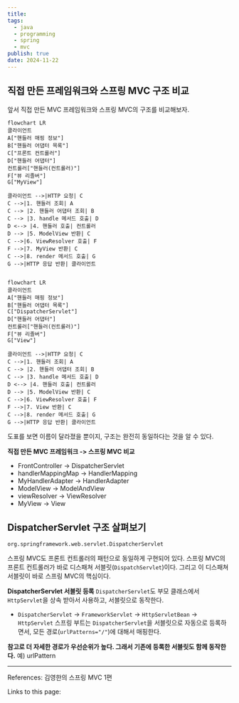 ```yaml
---
title: 
tags:
  - java
  - programming
  - spring
  - mvc
publish: true
date: 2024-11-22
---
```

## 직접 만든 프레임워크와 스프링 MVC 구조 비교

앞서 직접 만든 MVC 프레임워크와 스프링 MVC의 구조를 비교해보자.

```mermaid title="직접 만든 MVC 프레임워크 구조"
flowchart LR
클라이언트
A["핸들러 매핑 정보"]
B["핸들러 어댑터 목록"]
C["프론트 컨트롤러"]
D["핸들러 어댑터"]
컨트롤러["핸들러(컨트롤러)"]
F["뷰 리졸버"]
G["MyView"]

클라이언트 -->|HTTP 요청| C
C -->|1. 핸들러 조회| A
C --> |2. 핸들러 어댑터 조회| B
C --> |3. handle 메서드 호출| D
D <--> |4. 핸들러 호출| 컨트롤러
D --> |5. ModelView 반환| C
C -->|6. ViewResolver 호출| F
F -->|7. MyView 반환| C
C -->|8. render 메서드 호출| G
G -->|HTTP 응답 반환| 클라이언트


```

```mermaid title="SpringMVC 구조"
flowchart LR
클라이언트
A["핸들러 매핑 정보"]
B["핸들러 어댑터 목록"]
C["DispatcherServlet"]
D["핸들러 어댑터"]
컨트롤러["핸들러(컨트롤러)"]
F["뷰 리졸버"]
G["View"]

클라이언트 -->|HTTP 요청| C
C -->|1. 핸들러 조회| A
C --> |2. 핸들러 어댑터 조회| B
C --> |3. handle 메서드 호출| D
D <--> |4. 핸들러 호출| 컨트롤러
D --> |5. ModelView 반환| C
C -->|6. ViewResolver 호출| F
F -->|7. View 반환| C
C -->|8. render 메서드 호출| G
G -->|HTTP 응답 반환| 클라이언트
```
도표를 보면 이름이 달라졌을 뿐이지, 구조는 완전히 동일하다는 것을 알 수 있다.

**직접 만든 MVC 프레임워크 -> 스프링 MVC 비교**
- FrontController -> DispatcherServlet
- handlerMappingMap -> HandlerMapping
- MyHandlerAdapter -> HandlerAdapter
- ModelView -> ModelAndView
- viewResolver -> ViewResolver
- MyView -> View

## DispatcherServlet 구조 살펴보기
`org.springframework.web.servlet.DispatcherServlet`

스프링 MVC도 프론트 컨트롤러의 패턴으로 동일하게 구현되어 있다. 스프링 MVC의 프론트 컨트롤러가 바로 디스패쳐 서블릿(`DispatchServlet`)이다. 그리고 이 디스패쳐 서블릿이 바로 스프링 MVC의 핵심이다.

**DispatcherServlet 서블릿 등록**
`DispatcherServlet`도 부모 클래스에서 `HttpServlet`을 상속 받아서 사용하고, 서블릿으로 동작한다.
- `DispatcherServlet` -> `FrameworkServlet` -> `HttpServletBean` -> `HttpServlet`
스프링 부트는 `DispatcherServlet`을 서블릿으로 자동으로 등록하면서, 모든 경로(`urlPatterns="/"`)에 대해서 매핑한다.

**참고로 더 자세한 경로가 우선순위가 높다. 그래서 기존에 등록한 서블릿도 함께 동작한다.**
예) urlPattern

---
References: 김영한의 스프링 MVC 1편

Links to this page: 